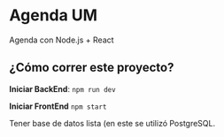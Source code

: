 # Agenda UM
Agenda con Node.js + React

## ¿Cómo correr este proyecto?

**Iniciar BackEnd**:
`npm run dev`

**Iniciar FrontEnd**
`npm start`

Tener base de datos lista (en este se utilizó PostgreSQL.
